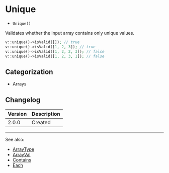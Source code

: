 # Unique

- `Unique()`

Validates whether the input array contains only unique values.

```php
v::unique()->isValid([]); // true
v::unique()->isValid([1, 2, 3]); // true
v::unique()->isValid([1, 2, 2, 3]); // false
v::unique()->isValid([1, 2, 3, 1]); // false
```

## Categorization

- Arrays

## Changelog

Version | Description
--------|-------------
  2.0.0 | Created

***
See also:

- [ArrayType](ArrayType.md)
- [ArrayVal](ArrayVal.md)
- [Contains](Contains.md)
- [Each](Each.md)
